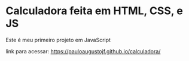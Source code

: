 # Calculadora feita em HTML, CSS, e JS

Este é meu primeiro projeto em JavaScript

link para acessar: https://pauloaugustojf.github.io/calculadora/

